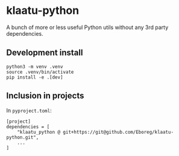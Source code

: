 # klaatu-python

A bunch of more or less useful Python utils without any 3rd party dependencies.

## Development install

```shell
python3 -m venv .venv
source .venv/bin/activate
pip install -e .[dev]
```

## Inclusion in projects

In `pyproject.toml`:
```
[project]
dependencies = [
    "klaatu_python @ git+https://git@github.com/Eboreg/klaatu-python.git",
    ...
]
```
